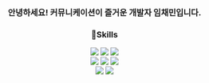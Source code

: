<div align="center">
  <h3> 안녕하세요! 커뮤니케이션이 즐거운 개발자 임채민입니다. </h3>
  <h3>🎄Skills </h3>
    <div>
      <img src="https://img.shields.io/badge/React-20232A?style=for-the-badge&logo=react&logoColor=61DAFB">
      <img src="https://img.shields.io/badge/JavaScript-F7DF1E?style=for-the-badge&logo=JavaScript&logoColor=white">
      <img src="https://img.shields.io/badge/TypeScript-007ACC?style=for-the-badge&logo=typescript&logoColor=white">
    </div>
    <div>
          <img src="https://img.shields.io/badge/Python-3776AB?style=for-the-badge&logo=python&logoColor=white">
        <img src="https://img.shields.io/badge/Flask-000000?style=for-the-badge&logo=flask&logoColor=white">
        <img src="https://img.shields.io/badge/C-00599C?style=for-the-badge&logo=c&logoColor=white"></div>
    <div>
      <img src="https://img.shields.io/badge/MySQL-00000F?style=for-the-badge&logo=mysql&logoColor=white">
      <img src="https://img.shields.io/badge/Firebase-039BE5?style=for-the-badge&logo=Firebase&logoColor=white">
    </div>
</div>


  
